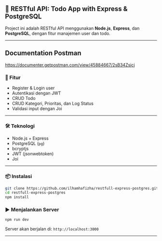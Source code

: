 

## 📘 RESTful API: Todo App with Express & PostgreSQL

Project ini adalah RESTful API menggunakan **Node.js**, **Express**, dan **PostgreSQL**, dengan fitur manajemen user dan todo.

---

## Documentation Postman
https://documenter.getpostman.com/view/45884667/2sB34Zsjcj

### 🚀 Fitur

* Register & Login user
* Autentikasi dengan JWT
* CRUD Todo
* CRUD Kategori, Prioritas, dan Log Status
* Validasi input dengan Joi

---

### 🛠️ Teknologi

* Node.js + Express
* PostgreSQL (`pg`)
* bcryptjs
* JWT (jsonwebtoken)
* Joi

---

### 📦 Instalasi

```bash
git clone https://github.com/ilhamhafizha/restfull-express-postgres.git
cd restfull-express-postgres
npm install
```

### ▶️ Menjalankan Server

```bash
npm run dev
```

Server akan berjalan di: `http://localhost:3000`

---
